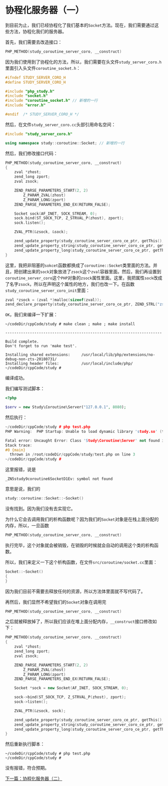 # 协程化服务器（一）

到目前为止，我们已经协程化了我们基本的`Socket`方法。现在，我们需要通过这些方法，协程化我们的服务器。

首先，我们需要去改造接口：

```cpp
PHP_METHOD(study_coroutine_server_coro, __construct)
```

因为我们使用到了协程化的方法，所以，我们需要在头文件`study_server_coro.h`里面引入头文件`coroutine_socket.h`：

```cpp
#ifndef STUDY_SERVER_CORO_H
#define STUDY_SERVER_CORO_H

#include "php_study.h"
#include "socket.h"
#include "coroutine_socket.h" // 新增的一行
#include "error.h"

#endif	/* STUDY_SERVER_CORO_H */
```

然后，在文件`study_server_coro.cc`头部引用命名空间：

```cpp
#include "study_server_coro.h"

using namespace study::coroutine::Socket; // 新增的一行
```

然后，我们修改接口代码：

```cpp
PHP_METHOD(study_coroutine_server_coro, __construct)
{
    zval *zhost;
    zend_long zport;
    zval zsock;

    ZEND_PARSE_PARAMETERS_START(2, 2)
        Z_PARAM_ZVAL(zhost)
        Z_PARAM_LONG(zport)
    ZEND_PARSE_PARAMETERS_END_EX(RETURN_FALSE);

    Socket sock(AF_INET, SOCK_STREAM, 0);
    sock.bind(ST_SOCK_TCP, Z_STRVAL_P(zhost), zport);
    sock.listen();

    ZVAL_PTR(&zsock, &sock);

    zend_update_property(study_coroutine_server_coro_ce_ptr, getThis(), ZEND_STRL("zsock"), &zsock);
    zend_update_property_string(study_coroutine_server_coro_ce_ptr, getThis(), ZEND_STRL("host"), Z_STRVAL_P(zhost));
    zend_update_property_long(study_coroutine_server_coro_ce_ptr, getThis(), ZEND_STRL("port"), zport);
}
```

这里，我把非阻塞的`sokcet`函数都换成了`coroutine::Socket`类里面的方法。并且，把创建出来的`sock`对象放进了`zsock`这个`zval`容器里面。然后，我们再设置到`coroutine_server_coro`这个`PHP`对象的`zsock`属性里面。这里，我把属性`sock`改成了名字`zsock`，所以在声明这个属性的地方，我们也改一下。在函数`study_coroutine_server_coro_init`里面：

```cpp
zval *zsock = (zval *)malloc(sizeof(zval));
zend_declare_property(study_coroutine_server_coro_ce_ptr, ZEND_STRL("zsock"), zsock, ZEND_ACC_PUBLIC);
```

`OK`，我们来编译一下扩展：

```shell
~/codeDir/cppCode/study # make clean ; make ; make install

----------------------------------------------------------------------

Build complete.
Don't forget to run 'make test'.

Installing shared extensions:     /usr/local/lib/php/extensions/no-debug-non-zts-20180731/
Installing header files:          /usr/local/include/php/
~/codeDir/cppCode/study # 
```

编译成功。

我们编写测试脚本：

```php
<?php

$serv = new Study\Coroutine\Server("127.0.0.1", 8080);
```

然后执行：

```cpp
~/codeDir/cppCode/study # php test.php 
PHP Warning:  PHP Startup: Unable to load dynamic library 'study.so' (tried: /usr/local/lib/php/extensions/no-debug-non-zts-20180731/study.so (Error relocating /usr/local/lib/php/extensions/no-debug-non-zts-20180731/study.so: _ZN5study9coroutine6SocketD1Ev: symbol not found), /usr/local/lib/php/extensions/no-debug-non-zts-20180731/study.so.so (Error loading shared library /usr/local/lib/php/extensions/no-debug-non-zts-20180731/study.so.so: No such file or directory)) in Unknown on line 0

Fatal error: Uncaught Error: Class 'Study\Coroutine\Server' not found in /root/codeDir/cppCode/study/test.php:3
Stack trace:
#0 {main}
  thrown in /root/codeDir/cppCode/study/test.php on line 3
~/codeDir/cppCode/study # 
```

这里报错，说是

```
_ZN5study9coroutine6SocketD1Ev: symbol not found
```

意思是说，我们的

```cpp
study::coroutine::Socket::~Socket()
```

没有找到。因为我们没有去实现它。

为什么它会去调用我们的析构函数呢？因为我们的`Socket`对象是在栈上面分配的内存，所以，一旦函数

```cpp
PHP_METHOD(study_coroutine_server_coro, __construct)
```

执行完毕，这个对象就会被销毁，在销毁的时候就会自动的调用这个类的析构函数。

所以，我们来定义一下这个析构函数，在文件`src/coroutine/socket.cc`里面：

```cpp
Socket::~Socket()
{
}
```

因为我们目前不需要去释放任何的资源，所以方法体里面就不写代码了。

再然后，我们显然不希望我们的`Socket`对象在调用完

```cpp
PHP_METHOD(study_coroutine_server_coro, __construct)
```

之后就被释放掉了，所以我们应该在堆上面分配内存，`__construct`接口修改如下：

```cpp
PHP_METHOD(study_coroutine_server_coro, __construct)
{
    zval *zhost;
    zend_long zport;
    zval zsock;

    ZEND_PARSE_PARAMETERS_START(2, 2)
        Z_PARAM_ZVAL(zhost)
        Z_PARAM_LONG(zport)
    ZEND_PARSE_PARAMETERS_END_EX(RETURN_FALSE);

    Socket *sock = new Socket(AF_INET, SOCK_STREAM, 0);

    sock->bind(ST_SOCK_TCP, Z_STRVAL_P(zhost), zport);
    sock->listen();

    ZVAL_PTR(&zsock, sock);

    zend_update_property(study_coroutine_server_coro_ce_ptr, getThis(), ZEND_STRL("zsock"), &zsock);
    zend_update_property_string(study_coroutine_server_coro_ce_ptr, getThis(), ZEND_STRL("host"), Z_STRVAL_P(zhost));
    zend_update_property_long(study_coroutine_server_coro_ce_ptr, getThis(), ZEND_STRL("port"), zport);
}
```

然后重新执行脚本：

```shell
~/codeDir/cppCode/study # php test.php 
~/codeDir/cppCode/study # 
```

没有报错，符合预期。

[下一篇：协程化服务器（二）](./《PHP扩展开发》-协程-协程化服务器（二）.md)

